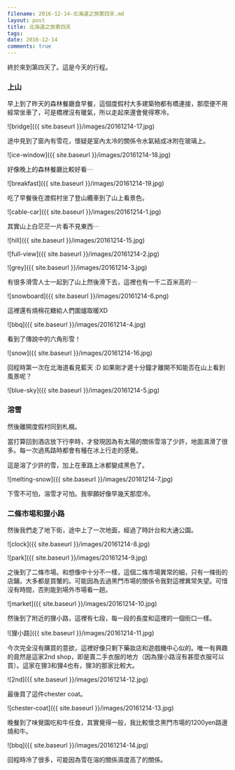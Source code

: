 ```yaml
---
filename: 2016-12-14-北海道之旅第四天.md
layout: post
title: 北海道之旅第四天
tags: 
date: 2016-12-14
comments: true
---
```

終於來到第四天了。這是今天的行程。

### 上山

早上到了昨天的森林餐廳食早餐，這個度假村大多建築物都有橋連接，那麼便不用經常坐車了，可是橋裡沒有暖氣，所以走起來還會覺得寒冷。

![bridge]({{ site.baseurl }}/images/20161214-17.jpg)

途中見到了窗內有雪花，懷疑是室內太冷的關係令水氣結成冰附在玻璃上。

![ice-window]({{ site.baseurl }}/images/20161214-18.jpg)

好像晚上的森林餐廳比較好看⋯

![breakfast]({{ site.baseurl }}/images/20161214-19.jpg)

吃了早餐後在渡假村坐了登山纜車到了山上看景色。

![cable-car]({{ site.baseurl }}/images/20161214-1.jpg)

其實山上白茫茫一片看不見東西⋯

![hill]({{ site.baseurl }}/images/20161214-15.jpg)

![full-view]({{ site.baseurl }}/images/20161214-2.jpg)

![grey]({{ site.baseurl }}/images/20161214-3.jpg)

有很多滑雪人士一起到了山上然後滑下去，這裡也有一千二百米高的⋯

![snowboard]({{ site.baseurl }}/images/20161214-6.png)

這裡還有燒棉花糖給人們圍爐取暖XD

![bbq]({{ site.baseurl }}/images/20161214-4.jpg)

看到了傳說中的六角形雪！

![snow]({{ site.baseurl }}/images/20161214-16.jpg)

回程時第一次在北海道看見藍天 :D 如果剛才遲十分鐘才離開不知能否在山上看到風景呢？

![blue-sky]({{ site.baseurl }}/images/20161214-5.jpg)

### 溶雪

然後離開度假村同到札榥。

當打算回到酒店放下行李時，才發現因為有太陽的關係雪溶了少許，地面濕滑了很多。每一次過馬路時都會有種在冰上行走的感覺。

這是溶了少許的雪，加上在車路上冰都變成黑色了。

![melting-snow]({{ site.baseurl }}/images/20161214-7.jpg)

下雪不可怕，溶雪才可怕。我寧願好像早幾天那麼冷。

### 二條市埸和狸小路

然後我們走了地下街，途中上了一次地面，經過了時計台和大通公園。

![clock]({{ site.baseurl }}/images/20161214-8.jpg)

![park]({{ site.baseurl }}/images/20161214-9.jpg)

之後到了二條市場。和想像中十分不一樣，這個二條市場異常的細，只有一條街的店鋪，大多都是買蟹的。可能因為去過黑門市場的關係令我對這裡異常失望。可惜沒有時間，否則能到場外市場看一趟。

![market]({{ site.baseurl }}/images/20161214-10.jpg)

然後到了附近的狸小路，這裡有七段，每一段的長度和這裡的一個街口一樣。

![狸小路]({{ site.baseurl }}/images/20161214-11.jpg)

今次完全沒有購買的意欲，這裡好像只剩下藥妝店和遊戲機中心似的。唯一有興趣的竟然是這家2nd shop，即是賣二手衣服的地方（因為狸小路沒有甚麼衣服可以買）。這家在狸3和狸4也有，狸3的那家比較大。

![2nd]({{ site.baseurl }}/images/20161214-12.jpg)

最後買了這件chester coat。

![chester-coat]({{ site.baseurl }}/images/20161214-13.jpg)

晚餐到了味覺園吃和牛任食，其實覺得一般，我比較懷念黑門市場的1200yen路邊燒和牛。

![bbq]({{ site.baseurl }}/images/20161214-14.jpg)

回程時冷了很多，可能因為雪在溶的關係濕度高了的關係。